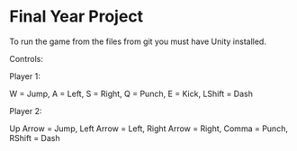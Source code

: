# Final Year Project

To run the game from the files from git you must have Unity installed.

Controls:

Player 1:

W = Jump, 
A = Left, 
S = Right, 
Q = Punch, 
E = Kick, 
LShift = Dash

Player 2:

Up Arrow = Jump, 
Left Arrow = Left, 
Right Arrow = Right, 
Comma = Punch, 
RShift = Dash
